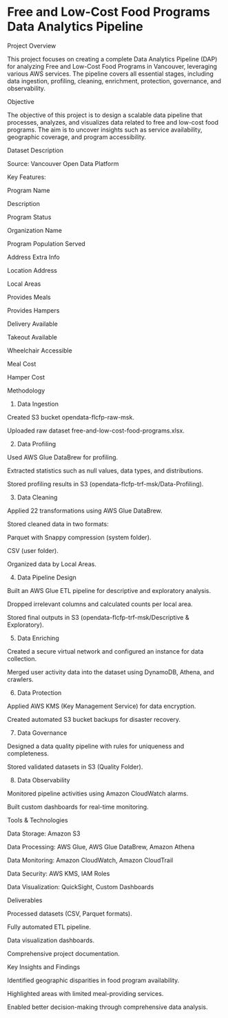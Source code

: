 # Free and Low-Cost Food Programs Data Analytics Pipeline

Project Overview

This project focuses on creating a complete Data Analytics Pipeline (DAP) for analyzing Free and Low-Cost Food Programs in Vancouver, leveraging various AWS services. The pipeline covers all essential stages, including data ingestion, profiling, cleaning, enrichment, protection, governance, and observability.

Objective

The objective of this project is to design a scalable data pipeline that processes, analyzes, and visualizes data related to free and low-cost food programs. The aim is to uncover insights such as service availability, geographic coverage, and program accessibility.

Dataset Description

Source: Vancouver Open Data Platform

Key Features:

Program Name

Description

Program Status

Organization Name

Program Population Served

Address Extra Info

Location Address

Local Areas

Provides Meals

Provides Hampers

Delivery Available

Takeout Available

Wheelchair Accessible

Meal Cost

Hamper Cost

Methodology

1. Data Ingestion

Created S3 bucket opendata-flcfp-raw-msk.

Uploaded raw dataset free-and-low-cost-food-programs.xlsx.

2. Data Profiling

Used AWS Glue DataBrew for profiling.

Extracted statistics such as null values, data types, and distributions.

Stored profiling results in S3 (opendata-flcfp-trf-msk/Data-Profiling).

3. Data Cleaning

Applied 22 transformations using AWS Glue DataBrew.

Stored cleaned data in two formats:

Parquet with Snappy compression (system folder).

CSV (user folder).

Organized data by Local Areas.

4. Data Pipeline Design

Built an AWS Glue ETL pipeline for descriptive and exploratory analysis.

Dropped irrelevant columns and calculated counts per local area.

Stored final outputs in S3 (opendata-flcfp-trf-msk/Descriptive & Exploratory).

5. Data Enriching

Created a secure virtual network and configured an instance for data collection.

Merged user activity data into the dataset using DynamoDB, Athena, and crawlers.

6. Data Protection

Applied AWS KMS (Key Management Service) for data encryption.

Created automated S3 bucket backups for disaster recovery.

7. Data Governance

Designed a data quality pipeline with rules for uniqueness and completeness.

Stored validated datasets in S3 (Quality Folder).

8. Data Observability

Monitored pipeline activities using Amazon CloudWatch alarms.

Built custom dashboards for real-time monitoring.

Tools & Technologies

Data Storage: Amazon S3

Data Processing: AWS Glue, AWS Glue DataBrew, Amazon Athena

Data Monitoring: Amazon CloudWatch, Amazon CloudTrail

Data Security: AWS KMS, IAM Roles

Data Visualization: QuickSight, Custom Dashboards

Deliverables

Processed datasets (CSV, Parquet formats).

Fully automated ETL pipeline.

Data visualization dashboards.

Comprehensive project documentation.

Key Insights and Findings

Identified geographic disparities in food program availability.

Highlighted areas with limited meal-providing services.

Enabled better decision-making through comprehensive data analysis.

